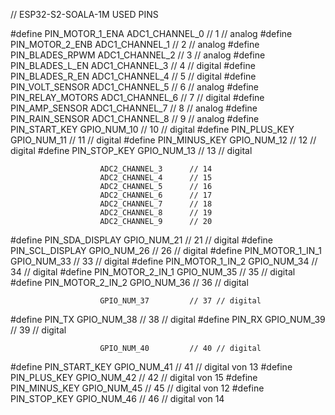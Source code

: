 

// ESP32-S2-SOALA-1M USED PINS

#define PIN_MOTOR_1_ENA ADC1_CHANNEL_0      // 1 // analog
#define PIN_MOTOR_2_ENB ADC1_CHANNEL_1      // 2 // analog
#define PIN_BLADES_RPWM ADC1_CHANNEL_2      // 3 // analog
#define PIN_BLADES_L_EN ADC1_CHANNEL_3      // 4 // digital
#define PIN_BLADES_R_EN ADC1_CHANNEL_4      // 5 // digital
#define PIN_VOLT_SENSOR ADC1_CHANNEL_5      // 6 // analog
#define PIN_RELAY_MOTORS ADC1_CHANNEL_6     // 7 // digital
#define PIN_AMP_SENSOR ADC1_CHANNEL_7       // 8 // analog
#define PIN_RAIN_SENSOR ADC1_CHANNEL_8      // 9 // analog
#define PIN_START_KEY GPIO_NUM_10 			// 10 // digital
#define PIN_PLUS_KEY GPIO_NUM_11  			// 11 // digital
#define PIN_MINUS_KEY GPIO_NUM_12 			// 12 // digital
#define PIN_STOP_KEY GPIO_NUM_13  			// 13 // digital

						ADC2_CHANNEL_3  	// 14
						ADC2_CHANNEL_4 		// 15
						ADC2_CHANNEL_5 		// 16
						ADC2_CHANNEL_6		// 17
						ADC2_CHANNEL_7 		// 18
						ADC2_CHANNEL_8 		// 19
						ADC2_CHANNEL_9 		// 20

#define PIN_SDA_DISPLAY GPIO_NUM_21 		// 21 // digital
#define PIN_SCL_DISPLAY GPIO_NUM_26 		// 26 // digital
#define PIN_MOTOR_1_IN_1 GPIO_NUM_33   		// 33 // digital
#define PIN_MOTOR_1_IN_2 GPIO_NUM_34   		// 34 // digital
#define PIN_MOTOR_2_IN_1 GPIO_NUM_35   		// 35 // digital
#define PIN_MOTOR_2_IN_2 GPIO_NUM_36   		// 36 // digital

						GPIO_NUM_37         // 37 // digital

#define PIN_TX GPIO_NUM_38 					// 38 // digital
#define PIN_RX GPIO_NUM_39 					// 39 // digital

						GPIO_NUM_40         // 40 // digital

#define PIN_START_KEY	GPIO_NUM_41         // 41 // digital von 13 
#define PIN_PLUS_KEY	GPIO_NUM_42         // 42 // digital von 15
#define PIN_MINUS_KEY	GPIO_NUM_45         // 45 // digital von 12
#define PIN_STOP_KEY	GPIO_NUM_46         // 46 // digital von 14

